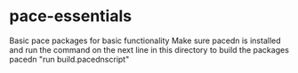 # pace-essentials
Basic pace packages for basic functionality
Make sure pacedn is installed and run the command on the next line in this directory to build the packages
pacedn "run build.pacednscript"
